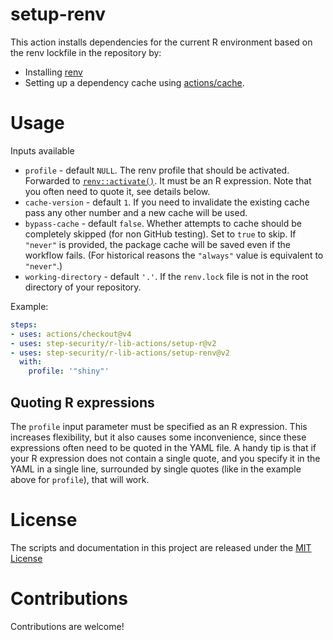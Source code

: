 # setup-renv

This action installs dependencies for the current R environment based on the renv lockfile in the repository by:

- Installing [renv](https://rstudio.github.io/renv/articles/renv.html)
- Setting up a dependency cache using [actions/cache](https://github.com/actions/cache).

# Usage

Inputs available

- `profile` - default `NULL`. The renv profile that should be activated.
Forwarded to
[`renv::activate()`](https://rstudio.github.io/renv/reference/activate.html). It
must be an R expression. Note that you often need to quote it, see details
below.
- `cache-version` - default `1`. If you need to invalidate the existing cache pass any other number and a new cache will be used.
- `bypass-cache` - default `false`. Whether attempts to cache should be
completely skipped (for non GitHub testing). Set to `true` to skip. If
`"never"` is provided, the package cache will be saved even if the workflow
fails. (For historical reasons the `"always"` value is equivalent to
`"never"`.)
- `working-directory` - default `'.'`. If the `renv.lock` file is not in the root directory of your repository.

Example:

```yaml
steps:
- uses: actions/checkout@v4
- uses: step-security/r-lib-actions/setup-r@v2
- uses: step-security/r-lib-actions/setup-renv@v2
  with:
    profile: '"shiny"'
```

## Quoting R expressions

The `profile` input parameter must be specified as an R expression.
This increases flexibility, but it also causes some inconvenience, since
these expressions often need to be quoted in the YAML file.
A handy tip is that if your R expression does not contain a single quote,
and you specify it in the YAML in a single line, surrounded by single
quotes (like in the example above for `profile`), that will work.

# License

The scripts and documentation in this project are released under the [MIT License](LICENSE)

# Contributions

Contributions are welcome!
